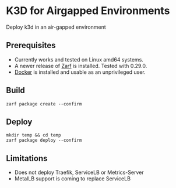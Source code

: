 # K3D for Airgapped Environments
Deploy k3d in an air-gapped environment

## Prerequisites

- Currently works and tested on Linux amd64 systems.
- A newer release of [Zarf](https://github.com/defenseunicorns/zarf) is installed. Tested with 0.29.0.
- [Docker](https://docs.docker.com/engine/install/) is installed and usable as an unprivileged user.

## Build

```
zarf package create --confirm
```

## Deploy
```
mkdir temp && cd temp
zarf package deploy --confirm
```

## Limitations
- Does not deploy Traefik, ServiceLB or Metrics-Server
- MetalLB support is coming to replace ServiceLB
